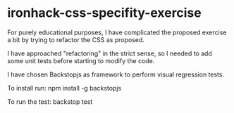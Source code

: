 # ironhack-css-specifity-exercise

For purely educational purposes, I have complicated the proposed exercise a bit by trying to refactor the CSS as proposed. 

I have approached "refactoring" in the strict sense, so I needed to add some unit tests before starting to modify the code. 

I have chosen Backstopjs as framework to perform visual regression tests.

To install run: 
npm install -g backstopjs

To run the test:
backstop test
